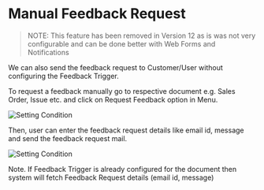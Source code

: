 <!-- add-breadcrumbs -->
# Manual Feedback Request

> NOTE: This feature has been removed in Version 12 as is was not very configurable and can be done better with Web Forms and Notifications

We can also send the feedback request to Customer/User without configuring the
Feedback Trigger.

To request a feedback manually go to respective document e.g. Sales Order, Issue etc.
and click on Request Feedback option in Menu.

<img class="screenshot" alt="Setting Condition" src="{{docs_base_url}}/assets/img/setup/feedback/manual-feedback-request-option.png">

Then, user can enter the feedback request details like email id, message and send the
feedback request mail.

<img class="screenshot" alt="Setting Condition" src="{{docs_base_url}}/assets/img/setup/feedback/manual-feedback-request.png">

Note. If Feedback Trigger is already configured for the document then system will fetch
Feedback Request details (email id, message)
